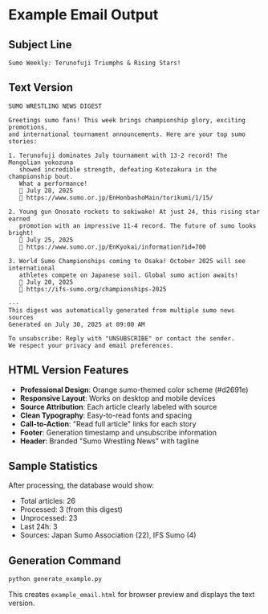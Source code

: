 # Example Email Output

## Subject Line
```
Sumo Weekly: Terunofuji Triumphs & Rising Stars!
```

## Text Version
```
SUMO WRESTLING NEWS DIGEST

Greetings sumo fans! This week brings championship glory, exciting promotions, 
and international tournament announcements. Here are your top sumo stories:

1. Terunofuji dominates July tournament with 13-2 record! The Mongolian yokozuna 
   showed incredible strength, defeating Kotozakura in the championship bout. 
   What a performance!
   📅 July 28, 2025
   📰 https://www.sumo.or.jp/EnHonbashoMain/torikumi/1/15/

2. Young gun Onosato rockets to sekiwake! At just 24, this rising star earned 
   promotion with an impressive 11-4 record. The future of sumo looks bright!
   📅 July 25, 2025
   📰 https://www.sumo.or.jp/EnKyokai/information?id=700

3. World Sumo Championships coming to Osaka! October 2025 will see international 
   athletes compete on Japanese soil. Global sumo action awaits!
   📅 July 20, 2025
   📰 https://ifs-sumo.org/championships-2025

---
This digest was automatically generated from multiple sumo news sources
Generated on July 30, 2025 at 09:00 AM

To unsubscribe: Reply with "UNSUBSCRIBE" or contact the sender.
We respect your privacy and email preferences.
```

## HTML Version Features
- **Professional Design**: Orange sumo-themed color scheme (#d2691e)
- **Responsive Layout**: Works on desktop and mobile devices
- **Source Attribution**: Each article clearly labeled with source
- **Clean Typography**: Easy-to-read fonts and spacing
- **Call-to-Action**: "Read full article" links for each story
- **Footer**: Generation timestamp and unsubscribe information
- **Header**: Branded "Sumo Wrestling News" with tagline

## Sample Statistics
After processing, the database would show:
- Total articles: 26
- Processed: 3 (from this digest)
- Unprocessed: 23
- Last 24h: 3
- Sources: Japan Sumo Association (22), IFS Sumo (4)

## Generation Command
```bash
python generate_example.py
```
This creates `example_email.html` for browser preview and displays the text version.